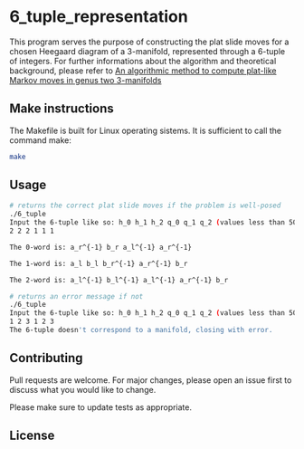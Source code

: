 # 6_tuple_representation
This program serves the purpose of constructing the plat slide moves for a chosen Heegaard diagram of a 3-manifold, represented through a 6-tuple of integers. 
For further informations about the algorithm and theoretical background, please refer to [An algorithmic method to compute plat-like Markov moves in genus two 3-manifolds](https://arxiv.org/abs/2112.13718)

## Make instructions

The Makefile is built for Linux operating sistems. 
It is sufficient to call the command make: 

```bash
make
```

## Usage
```bash
# returns the correct plat slide moves if the problem is well-posed
./6_tuple
Input the 6-tuple like so: h_0 h_1 h_2 q_0 q_1 q_2 (values less than 50)
2 2 2 1 1 1

The 0-word is: a_r^{-1} b_r a_l^{-1} a_r^{-1}

The 1-word is: a_l b_l b_r^{-1} a_r^{-1} b_r

The 2-word is: a_l^{-1} b_l^{-1} a_l^{-1} a_r^{-1} b_r

# returns an error message if not
./6_tuple
Input the 6-tuple like so: h_0 h_1 h_2 q_0 q_1 q_2 (values less than 50)
1 2 3 1 2 3
The 6-tuple doesn't correspond to a manifold, closing with error. 
```

## Contributing
Pull requests are welcome. For major changes, please open an issue first to discuss what you would like to change.

Please make sure to update tests as appropriate.

## License
